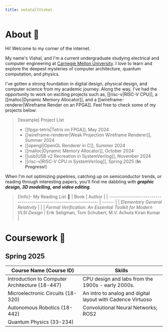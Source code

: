 ```yaml
---
title: notatallVishal
---
```

# About 👤

Hi! Welcome to my corner of the internet.

My name's Vishal, and I'm a current undergraduate studying electrical and computer engineering at [Carnegie Mellon University](https://www.ece.cmu.edu/).  I love to learn and explore the deepest mysteries of computer architecture, quantum computation, and physics. 

I've gotten a strong foundation in digital design, physical design, and computer science from my academic journey. Along the way, I've had the opportunity to work on exciting projects such as, [[risc-v|RISC-V CPU]], a [[malloc|Dynamic Memory Allocator]], and a [[wireframe-renderer|Wireframe Render on an FPGA]]. Feel free to check some of my projects below:

>[!example] Project List
>- [[fpga-tetris|Tetris on FPGA]], May 2024
>- [[wireframe-renderer|Weak Projection Wireframe Renderer]], Summer 2024
>- [[opengl|OpenGL Renderer in C]], Summer 2024
>- [[malloc|Dynamic Memory Allocator]], October 2024
>- [[usb|USB v2 Recreation in SystemVerilog]], November 2024
>- [[risc-v|RISC-V CPU in SystemVerilog]], Spring 2025 (**In Progress!**)

When I'm not optimizing pipelines, catching up on semiconductor trends, or reading through interesting papers, you'll find me dabbling with ***graphic design, 3D modelling, and video editing***.

>[!info]- My Reading List 📑
>| Book                                                               | Author |
>| ------------------------------------------------------------------ | ------ |
>| *Elementary General Relativity*                                    |        |
>| *Formal Verification: An Essential Toolkit for Modern VLSI Design* |     Erik Seligman, Tom Schubert, M.V. Achuta Kiran Kumar | 
# Coursework 📔

## Spring 2025 

| Course Name (Course ID)                        | Skills                                                      |
| ---------------------------------------------- | ----------------------------------------------------------- |
| Introduction to Computer Architecture (18-447) | CPU design and labs from the 1900s - early 2000s.           |
| Microelectronic Circuits (18-320)              | An intro to analog and digital layout with Cadence Virtuoso |
| Autonomous Robotics (18-442)                   | Convolutional Neural Networks; ROS2                         |
| Quantum Physics (33-234)                       |                                                             |
